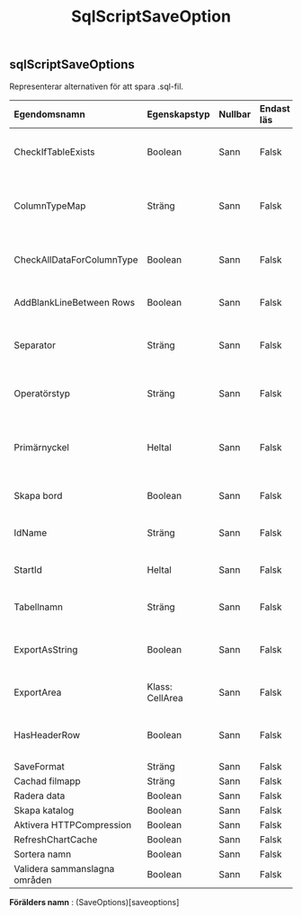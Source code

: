 ﻿---
title: SqlScriptSaveOption
second_title: Aspose.Cells Cloud Documen
type: docs
url: /sv/specification/model/sqlscriptsaveoptions/
description: "Aspose.Cells Molnmodellspecifikation: SqlScriptSaveOptions. Hantera enkelt Excel och andra kalkylarksdokument med funktioner som att öppna, generera, redigera, dela, slå samman, jämföra och konvertera"
weight: 50
---
## **sqlScriptSaveOptions**

Representerar alternativen för att spara .sql-fil.

| Egendomsnamn| Egenskapstyp| Nullbar| Endast läs| Standardvärde| Beskrivning|
|:- |:- |:- |:- |:- |:- |
| CheckIfTableExists| Boolean| Sann| Falsk|| Kontrollera om tabellnamnet finns innan du skapar|
| ColumnTypeMap| Sträng| Sann| Falsk|| Hämtar och ställer in kartan över kolumntyp för olika databas.|
| CheckAllDataForColumnType| Boolean| Sann| Falsk|| Kontrollera alla data för att hitta kolumnernas datatyp.|
| AddBlankLineBetween Rows| Boolean| Sann| Falsk|| Infoga tom rad mellan varje data.|
| Separator| Sträng| Sann| Falsk|| Hämtar och ställer in teckenseparator för sql-skript.|
| Operatörstyp| Sträng| Sann| Falsk|| Hämtar och ställer in operatortypen för sql.|
| Primärnyckel| Heltal| Sann| Falsk|| Representerar vilken kolumn som är primärnyckeln i datatabellen.|
| Skapa bord| Boolean| Sann| Falsk|| Anger om sql för att skapa tabell exporteras.|
| IdName| Sträng| Sann| Falsk|| Hämtar och ställer in namnet på id-kolumnen.|
| StartId| Heltal| Sann| Falsk|| Hämtar och ställer in start-id.|
| Tabellnamn| Sträng| Sann| Falsk|| Hämtar och ställer in tabellnamnet.|
|ExportAsString| Boolean| Sann| Falsk|| Anger om all data exporteras som strängvärde.|
| ExportArea| Klass: CellArea| Sann| Falsk|| Hämtar eller ställer in exportintervallet.|
| HasHeaderRow| Boolean| Sann| Falsk|| Anger om intervallet innehåller rubrikrad.|
| SaveFormat| Sträng| Sann| Falsk|||
| Cachad filmapp| Sträng| Sann| Falsk|||
| Radera data| Boolean| Sann| Falsk|||
| Skapa katalog| Boolean| Sann| Falsk|||
| Aktivera HTTPCompression| Boolean| Sann| Falsk|||
| RefreshChartCache| Boolean| Sann| Falsk|||
|Sortera namn| Boolean| Sann| Falsk|||
| Validera sammanslagna områden| Boolean| Sann| Falsk|||

**Förälders namn** : (SaveOptions)[saveoptions]
